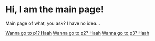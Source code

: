 # Hi, I am the main page!

Main page of what, you ask? I have no idea...

[Wanna go to p1? Haah](./p1/p1.textmachine.page.md)
[Wanna go to p2? Haah](./p2/p2.textmachine.page.md)
[Wanna go to p3? Haah](./p3/p3.textmachine.page.md)